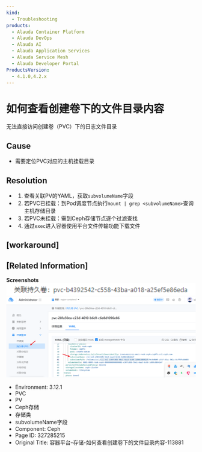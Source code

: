 ```yaml
---
kind:
  - Troubleshooting
products:
  - Alauda Container Platform
  - Alauda DevOps
  - Alauda AI
  - Alauda Application Services
  - Alauda Service Mesh
  - Alauda Developer Portal
ProductsVersion:
  - 4.1.0,4.2.x
---
```

<!-- A type of document that involves encountering a fault, diagnosing it, performing root cause analysis, and providing solutions. -->

# 如何查看创建卷下的文件目录内容

无法直接访问创建卷（PVC）下的日志文件目录

## Cause
- 需要定位PVC对应的主机挂载目录

## Resolution
- 1. 查看关联PV的YAML，获取`subvolumeName`字段
- 2. 若PVC已挂载：到Pod调度节点执行`mount | grep <subvolumeName>`查询主机存储目录
- 3. 若PVC未挂载：需到Ceph存储节点逐个过滤查找
- 4. 通过`exec`进入容器使用平台文件传输功能下载文件

## [workaround]

## [Related Information]
**Screenshots**
![](assets/rong-qi-ping-tai-cun-chu-ru-he-cha-kan-chuang-jian-juan-xia-de-wen-jian-mu-lu-ne/mceclip0_1753673337359_p93hk.png)
![](assets/rong-qi-ping-tai-cun-chu-ru-he-cha-kan-chuang-jian-juan-xia-de-wen-jian-mu-lu-ne/mceclip1_1753673397129_12m51.png)
- Environment: 3.12.1
- PVC
- PV
- Ceph存储
- 存储类
- subvolumeName字段
- Component: Ceph
- Page ID: 327285215
- Original Title: 容器平台-存储-如何查看创建卷下的文件目录内容-113881
